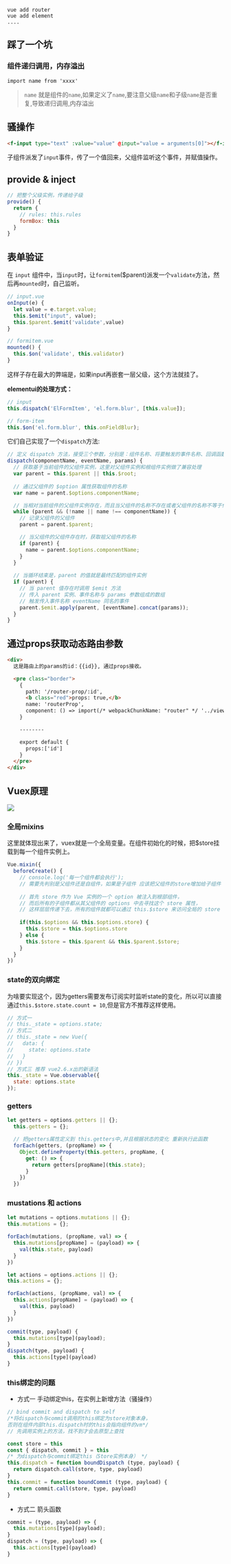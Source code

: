 
```
vue add router 
vue add element
....
```

## 踩了一个坑

### 组件递归调用，内存溢出
```import name from 'xxxx'```

> `name` 就是组件的`name`,如果定义了`name`,要注意父级`name`和子级`name`是否重复,导致递归调用,内存溢出

## 骚操作

```html
<f-input type="text" :value="value" @input="value = arguments[0]"></f-input>
```

子组件派发了`input`事件，传了一个值回来，父组件监听这个事件，并赋值操作。

## provide & inject

```javascript
// 把整个父级实例，传递给子级
provide() {
  return {
    // rules: this.rules
    formBox: this
  }
}
```

## 表单验证


在 `input` 组件中，当`input`时，让`formitem`($parent)派发一个`validate`方法，然后再`mounted`时，自己监听。

```javascript
// input.vue
onInput(e) {
  let value = e.target.value;
  this.$emit("input", value);
  this.$parent.$emit('validate',value)
}
```

```javascript
// formitem.vue
mounted() {
  this.$on('validate', this.validator)
}
```

这样子存在最大的弊端是，如果input再嵌套一层父级，这个方法就挂了。

**elementui的处理方式：**

```javascript
// input
this.dispatch('ElFormItem', 'el.form.blur', [this.value]);
```

```javascript
// form-item
this.$on('el.form.blur', this.onFieldBlur);
```

它们自己实现了一个`dispatch`方法:

```javascript
// 定义 dispatch 方法，接受三个参数，分别是：组件名称、将要触发的事件名称、回调函数传递的参数
dispatch(componentName, eventName, params) {
  // 获取基于当前组件的父组件实例，这里对父组件实例和根组件实例做了兼容处理
  var parent = this.$parent || this.$root;
  
  // 通过父组件的 $option 属性获取组件的名称
  var name = parent.$options.componentName;

  // 当相对当前组件的父组件实例存在，而且当父组件的名称不存在或者父组件的名称不等于传入的组件名称时，执行循环
  while (parent && (!name || name !== componentName)) {
    // 记录父组件的父组件
    parent = parent.$parent;

    // 当父组件的父组件存在时，获取祖父组件的名称
    if (parent) {
      name = parent.$options.componentName;
    }
  }
  
  // 当循环结束是，parent 的值就是最终匹配的组件实例
  if (parent) {
    // 当 parent 值存在时调用 $emit 方法
    // 传入 parent 实例、事件名称与 params 参数组成的数组
    // 触发传入事件名称 eventName 同名的事件
    parent.$emit.apply(parent, [eventName].concat(params));
  }
}
```

## 通过props获取动态路由参数

```html
<div>
  这是路由上的params的id：{{id}}, 通过props接收。

  <pre class="border">
    {
      path: '/router-prop/:id',
      <b class="red">props: true,</b>
      name: 'routerProp',
      component: () => import(/* webpackChunkName: "router" */ '../views/router_prop.vue')
    }

    --------

    export default {
      props:['id']
    }
  </pre>
</div>
```

## Vuex原理

![](https://vuex.vuejs.org/vuex.png)

### 全局mixins

这里就体现出来了，vuex就是一个全局变量。在组件初始化的时候，把$store挂载到每一个组件实例上。

```javascript
Vue.mixin({
  beforeCreate() {
    // console.log('每一个组件都会执行');
    // 需要先判别是父组件还是自组件，如果是子组件 应该把父组件的store增加给子组件
    
    // 首先 store 作为 Vue 实例的一个 option 被注入到根部组件，
    // 而后所有的子组件都从其父组件的 options 中去寻找这个 store 属性，
    // 这样层层传递下去，所有的组件就都可以通过 this.$store 来访问全局的 store 了。
    
    if(this.$options && this.$options.store) {
      this.$store = this.$options.store
    } else {
      this.$store = this.$parent && this.$parent.$store;
    }
  }
})
```

### state的双向绑定

为啥要实现这个，因为getters需要发布订阅实时监听state的变化，所以可以直接通过`this.$store.state.count = 10`,但是官方不推荐这样使用。

```javascript
// 方式一
// this._state = options.state;
// 方式二
// this._state = new Vue({
//   data: {
//     state: options.state
//   }
// })
// 方式三 推荐 vue2.6.x出的新语法
this._state = Vue.observable({
  state: options.state
});
```

### getters

```javascript
let getters = options.getters || {};
  this.getters = {};

  // 把getters属性定义到 this.getters中,并且根据状态的变化 重新执行此函数
  forEach(getters, (propName) => {
    Object.defineProperty(this.getters, propName, {
      get: () => {
        return getters[propName](this.state);
      }
    })
  })
```

### mustations 和 actions

```javascript
let mutations = options.mutations || {};
this.mutations = {};

forEach(mutations, (propName, val) => {
  this.mutations[propName] = (payload) => {
    val(this.state, payload)
  }
})

let actions = options.actions || {};
this.actions = {};

forEach(actions, (propName, val) => {
  this.actions[propName] = (payload) => {
    val(this, payload)
  }
})

commit(type, payload) {
  this.mutations[type](payload);
}
dispatch(type, payload) {
  this.actions[type](payload)
}
```

### this绑定的问题

- 方式一 手动绑定this，在实例上新增方法（骚操作）
```javascript
// bind commit and dispatch to self
/*将dispatch与commit调用的this绑定为store对象本身，
否则在组件内部this.dispatch时的this会指向组件的vm*/
// 先调用实例上的方法，找不到才会去原型上查找

const store = this
const { dispatch, commit } = this
/* 为dispatch与commit绑定this（Store实例本身） */
this.dispatch = function boundDispatch (type, payload) {
  return dispatch.call(store, type, payload)
}
this.commit = function boundCommit (type, payload) {
  return commit.call(store, type, payload)
}
```

- 方式二 箭头函数
```javascript
commit = (type, payload) => {
  this.mutations[type](payload);
}
dispatch = (type, payload) => {
  this.actions[type](payload)
}
```